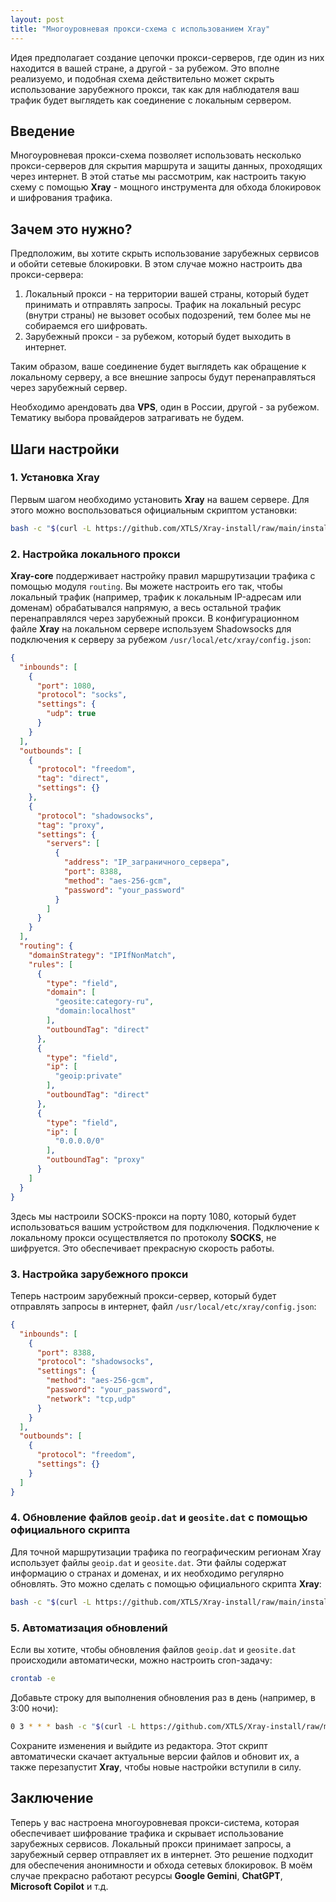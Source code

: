 ```yaml
---
layout: post
title: "Многоуровневая прокси-схема с использованием Xray"
---
```

Идея предполагает создание цепочки прокси-серверов, где один из них находится в вашей стране, а другой - за рубежом. Это вполне реализуемо, и подобная схема действительно может скрыть использование зарубежного прокси, так как для наблюдателя ваш трафик будет выглядеть как соединение с локальным сервером.

## Введение

Многоуровневая прокси-схема позволяет использовать несколько прокси-серверов для скрытия маршрута и защиты данных, проходящих через интернет. В этой статье мы рассмотрим, как настроить такую схему с помощью **Xray** - мощного инструмента для обхода блокировок и шифрования трафика.

## Зачем это нужно?

Предположим, вы хотите скрыть использование зарубежных сервисов и обойти сетевые блокировки. В этом случае можно настроить два прокси-сервера:
1. Локальный прокси - на территории вашей страны, который будет принимать и отправлять запросы. Трафик на локальный ресурс (внутри страны) не вызовет особых подозрений, тем более мы не собираемся его шифровать.
2. Зарубежный прокси - за рубежом, который будет выходить в интернет.

Таким образом, ваше соединение будет выглядеть как обращение к локальному серверу, а все внешние запросы будут перенаправляться через зарубежный сервер.

Необходимо арендовать два **VPS**, один в России, другой - за рубежом. Тематику выбора провайдеров затрагивать не будем.

## Шаги настройки
### 1. Установка Xray

Первым шагом необходимо установить **Xray** на вашем сервере. Для этого можно воспользоваться официальным скриптом установки:

```bash
bash -c "$(curl -L https://github.com/XTLS/Xray-install/raw/main/install-release.sh)"
```

### 2. Настройка локального прокси

**Xray-core** поддерживает настройку правил маршрутизации трафика с помощью модуля `routing`. Вы можете настроить его так, чтобы локальный трафик (например, трафик к локальным IP-адресам или доменам) обрабатывался напрямую, а весь остальной трафик перенаправлялся через зарубежный прокси. В конфигурационном файле **Xray** на локальном сервере используем Shadowsocks для подключения к серверу за рубежом `/usr/local/etc/xray/config.json`:

```json
{
  "inbounds": [
    {
      "port": 1080,
      "protocol": "socks",
      "settings": {
        "udp": true
      }
    }
  ],
  "outbounds": [
    {
      "protocol": "freedom",
      "tag": "direct",
      "settings": {}
    },
    {
      "protocol": "shadowsocks",
      "tag": "proxy",
      "settings": {
        "servers": [
          {
            "address": "IP_заграничного_сервера",
            "port": 8388,
            "method": "aes-256-gcm",
            "password": "your_password"
          }
        ]
      }
    }
  ],
  "routing": {
    "domainStrategy": "IPIfNonMatch",
    "rules": [
      {
        "type": "field",
        "domain": [
          "geosite:category-ru",
          "domain:localhost"
        ],
        "outboundTag": "direct"
      },
      {
        "type": "field",
        "ip": [
          "geoip:private"
        ],
        "outboundTag": "direct"
      },
      {
        "type": "field",
        "ip": [
          "0.0.0.0/0"
        ],
        "outboundTag": "proxy"
      }
    ]
  }
}
```
Здесь мы настроили SOCKS-прокси на порту 1080, который будет использоваться вашим устройством для подключения. Подключение к локальному прокси осуществляется по протоколу **SOCKS**, не шифруется. Это обеспечивает прекрасную скорость работы.

### 3. Настройка зарубежного прокси

Теперь настроим зарубежный прокси-сервер, который будет отправлять запросы в интернет, файл `/usr/local/etc/xray/config.json`:

```json
{
  "inbounds": [
    {
      "port": 8388,
      "protocol": "shadowsocks",
      "settings": {
        "method": "aes-256-gcm",
        "password": "your_password",
        "network": "tcp,udp"
      }
    }
  ],
  "outbounds": [
    {
      "protocol": "freedom",
      "settings": {}
    }
  ]
}
```

### 4. Обновление файлов `geoip.dat` и `geosite.dat` с помощью официального скрипта

Для точной маршрутизации трафика по географическим регионам Xray использует файлы `geoip.dat` и `geosite.dat`. Эти файлы содержат информацию о странах и доменах, и их необходимо регулярно обновлять. Это можно сделать с помощью официального скрипта **Xray**:

```bash
bash -c "$(curl -L https://github.com/XTLS/Xray-install/raw/main/install-release.sh)" @ install-geodata
```

### 5. Автоматизация обновлений

Если вы хотите, чтобы обновления файлов `geoip.dat` и `geosite.dat` происходили автоматически, можно настроить cron-задачу:

```bash
crontab -e
```

Добавьте строку для выполнения обновления раз в день (например, в 3:00 ночи):

```bash
0 3 * * * bash -c "$(curl -L https://github.com/XTLS/Xray-install/raw/main/install-release.sh)" @ install-geodata && systemctl restart xray
```

Сохраните изменения и выйдите из редактора. Этот скрипт автоматически скачает актуальные версии файлов и обновит их, а также перезапустит **Xray**, чтобы новые настройки вступили в силу.

## Заключение

Теперь у вас настроена многоуровневая прокси-система, которая обеспечивает шифрование трафика и скрывает использование зарубежных сервисов. Локальный прокси принимает запросы, а зарубежный сервер отправляет их в интернет. Это решение подходит для обеспечения анонимности и обхода сетевых блокировок. В моём случае прекрасно работают ресурсы **Google Gemini**, **ChatGPT**, **Microsoft Copilot** и т.д.